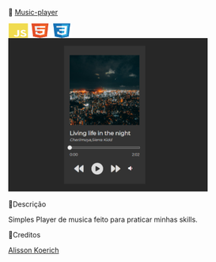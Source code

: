 🎵 <a href='https://alissonkoerich.github.io/music-player/' target='_blank'> Music-player</a>
 
 <img align="center" alt="alisson-Js" height="30" width="40" src="https://raw.githubusercontent.com/devicons/devicon/master/icons/javascript/javascript-plain.svg">
  <img align="center" alt="alisson-HTML"height="30" width="40" src="https://raw.githubusercontent.com/devicons/devicon/master/icons/html5/html5-original.svg">
  <img align="center" alt="alisson-CSS" height="30" width="40" src="https://raw.githubusercontent.com/devicons/devicon/master/icons/css3/css3-original.svg"> 
 
<img height='8%' width='80%' src='images/musicplayer.png'>

📑Descrição

<p>Simples Player de musica feito para praticar minhas skills.

🔨Creditos

<a href='https://github.com/alissonKoerich'>Alisson Koerich</a>

